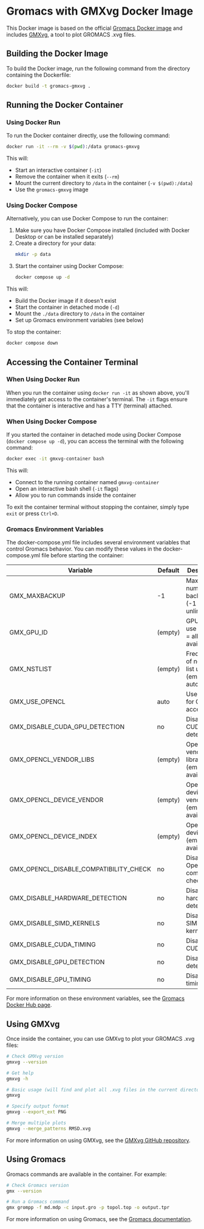 # Gromacs with GMXvg Docker Image

This Docker image is based on the official [Gromacs Docker image](https://hub.docker.com/r/gromacs/gromacs) and includes [GMXvg](https://github.com/TheBiomics/GMXvg), a tool to plot GROMACS .xvg files.

## Building the Docker Image

To build the Docker image, run the following command from the directory containing the Dockerfile:

```bash
docker build -t gromacs-gmxvg .
```

## Running the Docker Container

### Using Docker Run

To run the Docker container directly, use the following command:

```bash
docker run -it --rm -v $(pwd):/data gromacs-gmxvg
```

This will:
- Start an interactive container (`-it`)
- Remove the container when it exits (`--rm`)
- Mount the current directory to `/data` in the container (`-v $(pwd):/data`)
- Use the `gromacs-gmxvg` image

### Using Docker Compose

Alternatively, you can use Docker Compose to run the container:

1. Make sure you have Docker Compose installed (included with Docker Desktop or can be installed separately)
2. Create a directory for your data:
   ```bash
   mkdir -p data
   ```
3. Start the container using Docker Compose:
   ```bash
   docker compose up -d
   ```

This will:
- Build the Docker image if it doesn't exist
- Start the container in detached mode (`-d`)
- Mount the `./data` directory to `/data` in the container
- Set up Gromacs environment variables (see below)

To stop the container:
```bash
docker compose down
```

## Accessing the Container Terminal

### When Using Docker Run

When you run the container using `docker run -it` as shown above, you'll immediately get access to the container's terminal. The `-it` flags ensure that the container is interactive and has a TTY (terminal) attached.

### When Using Docker Compose

If you started the container in detached mode using Docker Compose (`docker compose up -d`), you can access the terminal with the following command:

```bash
docker exec -it gmxvg-container bash
```

This will:
- Connect to the running container named `gmxvg-container`
- Open an interactive bash shell (`-it` flags)
- Allow you to run commands inside the container

To exit the container terminal without stopping the container, simply type `exit` or press `Ctrl+D`.

### Gromacs Environment Variables

The docker-compose.yml file includes several environment variables that control Gromacs behavior. You can modify these values in the docker-compose.yml file before starting the container:

| Variable | Default | Description |
|----------|---------|-------------|
| GMX_MAXBACKUP | -1 | Maximum number of backup files (-1 = unlimited) |
| GMX_GPU_ID | (empty) | GPU ID to use (empty = all available) |
| GMX_NSTLIST | (empty) | Frequency of neighbor list updates (empty = auto) |
| GMX_USE_OPENCL | auto | Use OpenCL for GPU acceleration |
| GMX_DISABLE_CUDA_GPU_DETECTION | no | Disable CUDA GPU detection |
| GMX_OPENCL_VENDOR_LIBS | (empty) | OpenCL vendor libraries (empty = all available) |
| GMX_OPENCL_DEVICE_VENDOR | (empty) | OpenCL device vendor (empty = all available) |
| GMX_OPENCL_DEVICE_INDEX | (empty) | OpenCL device index (empty = all available) |
| GMX_OPENCL_DISABLE_COMPATIBILITY_CHECK | no | Disable OpenCL compatibility check |
| GMX_DISABLE_HARDWARE_DETECTION | no | Disable hardware detection |
| GMX_DISABLE_SIMD_KERNELS | no | Disable SIMD kernels |
| GMX_DISABLE_CUDA_TIMING | no | Disable CUDA timing |
| GMX_DISABLE_GPU_DETECTION | no | Disable GPU detection |
| GMX_DISABLE_GPU_TIMING | no | Disable GPU timing |

For more information on these environment variables, see the [Gromacs Docker Hub page](https://hub.docker.com/r/gromacs/gromacs).

## Using GMXvg

Once inside the container, you can use GMXvg to plot your GROMACS .xvg files:

```bash
# Check GMXvg version
gmxvg --version

# Get help
gmxvg -h

# Basic usage (will find and plot all .xvg files in the current directory)
gmxvg

# Specify output format
gmxvg --export_ext PNG

# Merge multiple plots
gmxvg --merge_patterns RMSD.xvg
```

For more information on using GMXvg, see the [GMXvg GitHub repository](https://github.com/TheBiomics/GMXvg).

## Using Gromacs

Gromacs commands are available in the container. For example:

```bash
# Check Gromacs version
gmx --version

# Run a Gromacs command
gmx grompp -f md.mdp -c input.gro -p topol.top -o output.tpr
```

For more information on using Gromacs, see the [Gromacs documentation](https://manual.gromacs.org/).
